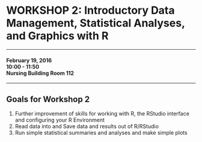 # WORKSHOP 2: Introductory Data Management, Statistical Analyses, and Graphics with R

<hr>

#### February 19, 2016 <br> 10:00 - 11:50 <br> Nursing Building Room 112

<hr>

## Goals for Workshop 2

1. Further improvement of skills for working with R, the RStudio interface and configuring your R Environment  
2. Read data into and Save data and results out of R/RStudio  
3. Run simple statistical summaries and analyses and make simple plots  


    
    